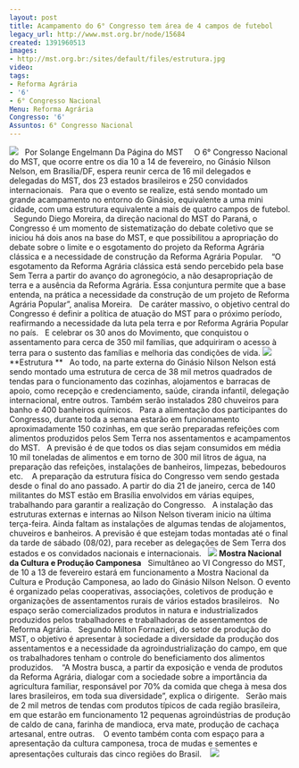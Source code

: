 ```yaml
---
layout: post
title: Acampamento do 6° Congresso tem área de 4 campos de futebol
legacy_url: http://www.mst.org.br/node/15684
created: 1391960513
images:
- http://mst.org.br:/sites/default/files/estrutura.jpg
video: 
tags:
- Reforma Agrária
- '6'
- 6° Congresso Nacional
Menu: Reforma Agrária
Congresso: '6'
Assuntos: 6° Congresso Nacional
---
```



![](/sites/default/files/estrutura.jpg)
 
Por Solange Engelmann
Da Página do MST
 
 
O 6° Congresso Nacional do MST, que ocorre entre os dia 10 a 14 de fevereiro, no Ginásio Nilson Nelson, em Brasília/DF, espera reunir cerca de 16 mil delegados e delegadas do MST, dos 23 estados brasileiros e 250 convidados internacionais.
 
Para que o evento se realize, está sendo montado um grande acampamento no entorno do Ginásio, equivalente a uma mini cidade, com uma estrutura equivalente a mais de quatro campos de futebol.
 
Segundo  Diego Moreira, da direção nacional do MST do Paraná, o Congresso é um momento de sistematização do debate coletivo que se iniciou há dois anos na base do MST, e que possibilitou a apropriação do debate sobre o limite e o esgotamento do projeto da Reforma Agrária clássica e a necessidade de construção da Reforma Agrária Popular. 
 
“O esgotamento da Reforma Agrária clássica está sendo percebido pela base Sem Terra a partir do avanço do agronegócio, a não desapropriação de terra e a ausência da Reforma Agrária. Essa conjuntura permite que a base entenda, na prática a necessidade da construção de um projeto de Reforma Agrária Popular”, analisa Moreira.
 
De caráter massivo, o objetivo central do Congresso é definir a política de atuação do MST para o próximo período, reafirmando a necessidade da luta pela terra e por Reforma Agrária Popular no país.
 
E celebrar os 30 anos do Movimento, que conquistou o assentamento para cerca de 350 mil famílias, que adquiriram o acesso à terra para o sustento das famílias e melhoria das condições de vida.
![](/sites/default/files/estrutura%202.jpg)
 
**Estrutura **
 
Ao todo, na parte externa do Ginásio Nilson Nelson está sendo montado uma estrutura de cerca de 38 mil metros quadrados de tendas para o funcionamento das cozinhas, alojamentos e barracas de apoio, como recepção e credenciamento, saúde, ciranda infantil, delegação internacional, entre outros. Também serão instalados 280 chuveiros para banho e 400 banheiros químicos.
 
Para a alimentação dos participantes do Congresso, durante toda a semana estarão em funcionamento aproximadamente 150 cozinhas, em que serão preparadas refeições com alimentos produzidos pelos Sem Terra nos assentamentos e acampamentos do MST.
 
A previsão é de que todos os dias sejam consumidos em média 10 mil toneladas de alimentos e em torno de 300 mil litros de água, na preparação das refeições, instalações de banheiros, limpezas, bebedouros etc. 
 
A preparação da estrutura física do Congresso vem sendo gestada desde o final do ano passado. A partir do dia 21 de janeiro, cerca de 140 militantes do MST estão em Brasília envolvidos em várias equipes, trabalhando para garantir a realização do Congresso.
 
A instalação das estruturas externas e internas ao Nilson Nelson tiveram inicio na última terça-feira. Ainda faltam as instalações de algumas tendas de alojamentos, chuveiros e banheiros. A previsão é que estejam todas montadas até o final da tarde de sábado (08/02), para receber as delegações de Sem Terra dos estados e os convidados nacionais e internacionais.
 
![](/sites/default/files/estrutura%203_0.jpg)
**Mostra Nacional da Cultura e Produção Camponesa**
 
Simultâneo ao VI Congresso do MST, de 10 a 13 de fevereiro estará em funcionamento a Mostra Nacional da Cultura e Produção Camponesa, ao lado do Ginásio Nilson Nelson.
O evento é organizado pelas cooperativas, associações, coletivos de produção e organizações de assentamentos rurais de vários estados brasileiros.
 
No espaço serão comercializados produtos in natura e industrializados produzidos pelos trabalhadores e trabalhadoras de assentamentos de Reforma Agrária.
 
Segundo Milton Fornazieri, do setor de produção do MST, o objetivo é apresentar à sociedade a diversidade da produção dos assentamentos e a necessidade da agroindustrialização do campo, em que os trabalhadores tenham o controle do beneficiamento dos alimentos produzidos. 
 
“A Mostra busca, a partir da exposição e venda de produtos da Reforma Agrária, dialogar com a sociedade sobre a importância da agricultura familiar, responsável por 70% da comida que chega à mesa dos lares brasileiros, em toda sua diversidade”, explica o dirigente.
 
Serão mais de 2 mil metros de tendas com produtos típicos de cada região brasileira, em que estarão em funcionamento 12 pequenas agroindústrias de produção de caldo de cana, farinha de mandioca, erva mate, produção de cachaça artesanal, entre outras. 
 
O evento também conta com espaço para a apresentação da cultura camponesa, troca de mudas e sementes e apresentações culturais das cinco regiões do Brasil. 
 
![](/sites/default/files/estrutura%204.jpg)
